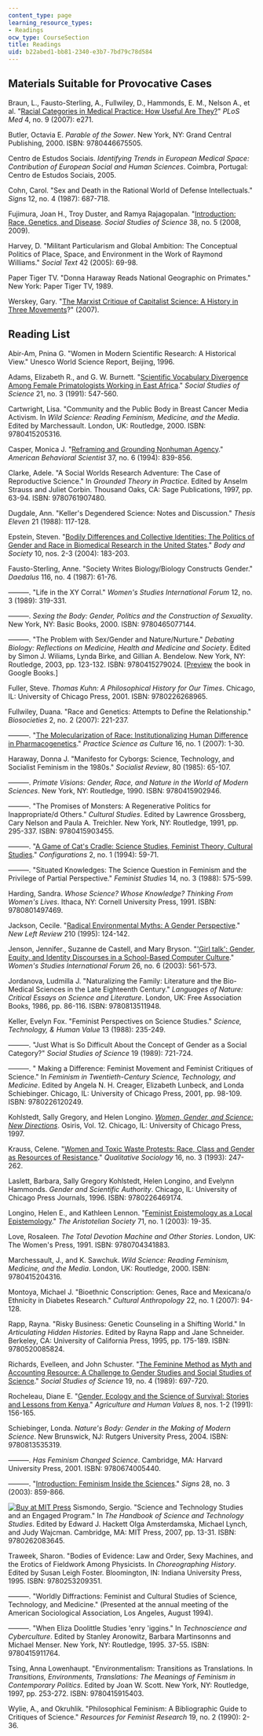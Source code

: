 ```yaml
---
content_type: page
learning_resource_types:
- Readings
ocw_type: CourseSection
title: Readings
uid: b22abed1-bb81-2340-e3b7-7bd79c78d584
---
```


Materials Suitable for Provocative Cases
----------------------------------------

Braun, L., Fausto-Sterling, A., Fullwiley, D., Hammonds, E. M., Nelson A., et al. "[Racial Categories in Medical Practice: How Useful Are They?](http://www.plosmedicine.org/article/info:doi/10.1371/journal.pmed.0040271)" _PLoS Med_ 4, no. 9 (2007): e271.

Butler, Octavia E. _Parable of the Sower_. New York, NY: Grand Central Publishing, 2000. ISBN: 9780446675505.

Centro de Estudos Sociais. _Identifying Trends in European Medical Space: Contribution of European Social and Human Sciences_. Coimbra, Portugal: Centro de Estudos Sociais, 2005.

Cohn, Carol. "Sex and Death in the Rational World of Defense Intellectuals." _Signs_ 12, no. 4 (1987): 687-718.

Fujimura, Joan H., Troy Duster, and Ramya Rajagopalan. "[Introduction: Race, Genetics, and Disease](http://sss.sagepub.com/cgi/content/abstract/38/5/643). _Social Studies of Science_ 38, no. 5 (2008, 2009).

Harvey, D. "Militant Particularism and Global Ambition: The Conceptual Politics of Place, Space, and Environment in the Work of Raymond Williams." _Social Text_ 42 (2005): 69-98.

Paper Tiger TV. "Donna Haraway Reads National Geographic on Primates." New York: Paper Tiger TV, 1989.

Werskey, Gary. "[The Marxist Critique of Capitalist Science: A History in Three Movements](http://human-nature.com/science-as-culture/werskey.html)?" (2007).

Reading List
------------

Abir-Am, Pnina G. "Women in Modern Scientific Research: A Historical View." Unesco World Science Report, Beijing, 1996.

Adams, Elizabeth R., and G. W. Burnett. "[Scientific Vocabulary Divergence Among Female Primatologists Working in East Africa](http://sss.sagepub.com/cgi/content/abstract/21/3/547)." _Social Studies of Science_ 21, no. 3 (1991): 547-560.

Cartwright, Lisa. "Community and the Public Body in Breast Cancer Media Activism. In _Wild Science: Reading Feminism, Medicine, and the Media_. Edited by Marchessault. London, UK: Routledge, 2000. ISBN: 9780415205316.

Casper, Monica J. "[Reframing and Grounding Nonhuman Agency](http://abs.sagepub.com/cgi/content/abstract/37/6/839)." _American Behavioral Scientist_ 37, no. 6 (1994): 839-856.

Clarke, Adele. "A Social Worlds Research Adventure: The Case of Reproductive Science." In _Grounded Theory in Practice_. Edited by Anselm Strauss and Juliet Corbin. Thousand Oaks, CA: Sage Publications, 1997, pp. 63-94. ISBN: 9780761907480.

Dugdale, Ann. "Keller's Degendered Science: Notes and Discussion." _Thesis Eleven_ 21 (1988): 117-128.

Epstein, Steven. "[Bodily Differences and Collective Identities: The Politics of Gender and Race in Biomedical Research in the United States](http://bod.sagepub.com/cgi/content/abstract/10/2-3/183)." _Body and Society_ 10, nos. 2-3 (2004): 183-203.

Fausto-Sterling, Anne. "Society Writes Biology/Biology Constructs Gender." _Daedalus_ 116, no. 4 (1987): 61-76.

———. "Life in the XY Corral." _Women's Studies International Forum_ 12, no. 3 (1989): 319-331.

———. _Sexing the Body: Gender, Politics and the Construction of Sexuality_. New York, NY: Basic Books, 2000. ISBN: 9780465077144.

———. "The Problem with Sex/Gender and Nature/Nurture." _Debating Biology: Reflections on Medicine, Health and Medicine and Society_. Edited by Simon J. Wiliams, Lynda Birke, and Gillian A. Bendelow. New York, NY: Routledge, 2003, pp. 123-132. ISBN: 9780415279024. \[[Preview](http://books.google.com/books?id=IGyBAgAAQBAJ&pg=PA123=onepage) the book in Google Books.\]

Fuller, Steve. _Thomas Kuhn: A Philosophical History for Our Times_. Chicago, IL: University of Chicago Press, 2001. ISBN: 9780226268965.

Fullwiley, Duana. "Race and Genetics: Attempts to Define the Relationship." _Biosocieties_ 2, no. 2 (2007): 221-237.

———. "[The Molecularization of Race: Institutionalizing Human Difference in Pharmacogenetics](http://www.informaworld.com/smpp/content~db=all~content=a773397466)." _Practice Science as Culture_ 16, no. 1 (2007): 1-30.

Haraway, Donna J. "Manifesto for Cyborgs: Science, Technology, and Socialist Feminism in the 1980s." _Socialist Review_, 80 (1985): 65-107.

———. _Primate Visions: Gender, Race, and Nature in the World of Modern Sciences_. New York, NY: Routledge, 1990. ISBN: 9780415902946.

———. "The Promises of Monsters: A Regenerative Politics for Inappropriate/d Others." _Cultural Studies_. Edited by Lawrence Grossberg, Cary Nelson and Paula A. Treichler. New York, NY: Routledge, 1991, pp. 295-337. ISBN: 9780415903455.

———. "[A Game of Cat's Cradle: Science Studies, Feminist Theory, Cultural Studies](http://muse.jhu.edu/journals/configurations/v002/2.1haraway.html)." _Configurations_ 2, no. 1 (1994): 59-71.

———. "Situated Knowledges: The Science Question in Feminism and the Privilege of Partial Perspective." _Feminist Studies_ 14, no. 3 (1988): 575-599.

Harding, Sandra. _Whose Science? Whose Knowledge? Thinking From Women's Lives_. Ithaca, NY: Cornell University Press, 1991. ISBN: 9780801497469.

Jackson, Cecile. "[Radical Environmental Myths: A Gender Perspective](http://www.newleftreview.org/?page=article&view=1800)." _New Left Review_ 210 (1995): 124-142.

Jenson, Jennifer., Suzanne de Castell, and Mary Bryson. "['Girl talk': Gender, Equity, and Identity Discourses in a School-Based Computer Culture](https://doi.org/10.1016/j.wsif.2003.09.010)." _Women's Studies International Forum_ 26, no. 6 (2003): 561-573.

Jordanova, Ludmilla J. "Naturalizing the Family: Literature and the Bio-Medical Sciences in the Late Eighteenth Century." _Languages of Nature: Critical Essays on Science and Literature_. London, UK: Free Association Books, 1986, pp. 86-116. ISBN: 9780813511948.

Keller, Evelyn Fox. "Feminist Perspectives on Science Studies." _Science, Technology, & Human Value_ 13 (1988): 235-249.

———. "Just What is So Difficult About the Concept of Gender as a Social Category?" _Social Studies of Science_ 19 (1989): 721-724.

———. " Making a Difference: Feminist Movement and Feminist Critiques of Science." In _Feminism in Twentieth-Century Science, Technology, and Medicine_. Edited by Angela N. H. Creager, Elizabeth Lunbeck, and Londa Schiebinger. Chicago, IL: University of Chicago Press, 2001, pp. 98-109. ISBN: 9780226120249.

Kohlstedt, Sally Gregory, and Helen Longino. [_Women, Gender, and Science: New Directions_](http://www.press.uchicago.edu/ucp/books/book/distributed/O/bo3683405.html). Osiris, Vol. 12. Chicago, IL: University of Chicago Press, 1997.

Krauss, Celene. "[Women and Toxic Waste Protests: Race, Class and Gender as Resources of Resistance](https://link.springer.com/article/10.1007/BF00990101)." _Qualitative Sociology_ 16, no. 3 (1993): 247-262.

Laslett, Barbara, Sally Gregory Kohlstedt, Helen Longino, and Evelynn Hammonds. _Gender and Scientific Authority_. Chicago, IL: University of Chicago Press Journals, 1996. ISBN: 9780226469174.

Longino, Helen E., and Kathleen Lennon. "[Feminist Epistemology as a Local Epistemology](https://onlinelibrary.wiley.com/doi/pdf/10.1111/1467-8349.00017)." _The Aristotelian Society_ 71, no. 1 (2003): 19-35.

Love, Rosaleen. _The Total Devotion Machine and Other Stories_. London, UK: The Women's Press, 1991. ISBN: 9780704341883.

Marchessault, J., and K. Sawchuk. _Wild Science: Reading Feminism, Medicine, and the Media_. London, UK: Routledge, 2000. ISBN: 9780415204316.

Montoya, Michael J. "Bioethnic Conscription: Genes, Race and Mexicana/o Ethnicity in Diabetes Research." _Cultural Anthropology_ 22, no. 1 (2007): 94-128.

Rapp, Rayna. "Risky Business: Genetic Counseling in a Shifting World." In _Articulating Hidden Histories_. Edited by Rayna Rapp and Jane Schneider. Berkeley, CA: University of California Press, 1995, pp. 175-189. ISBN: 9780520085824.

Richards, Evelleen, and John Schuster. "[The Feminine Method as Myth and Accounting Resource: A Challenge to Gender Studies and Social Studies of Science](http://sss.sagepub.com/cgi/content/abstract/19/4/697)." _Social Studies of Science_ 19, no. 4 (1989): 697-720.

Rocheleau, Diane E. "[Gender, Ecology and the Science of Survival: Stories and Lessons from Kenya](https://link.springer.com/article/10.1007%2FBF01579669)." _Agriculture and Human Values_ 8, nos. 1-2 (1991): 156-165.

Schiebinger, Londa. _Nature's Body: Gender in the Making of Modern Science_. New Brunswick, NJ: Rutgers University Press, 2004. ISBN: 9780813535319.

———. _Has Feminism Changed Science_. Cambridge, MA: Harvard University Press, 2001. ISBN: 9780674005440.

———. "[Introduction: Feminism Inside the Sciences](http://www.journals.uchicago.edu/doi/abs/10.1086/345319)." _Signs_ 28, no. 3 (2003): 859-866.

[![Buy at MIT Press](/images/mp_logo.gif)](https://mitpress.mit.edu/9780262083645) Sismondo, Sergio. "Science and Technology Studies and an Engaged Program." In _The Handbook of Science and Technology Studies_. Edited by Edward J. Hackett Olga Amsterdamska, Michael Lynch, and Judy Wajcman. Cambridge, MA: MIT Press, 2007, pp. 13-31. ISBN: 9780262083645.

Traweek, Sharon. "Bodies of Evidence: Law and Order, Sexy Machines, and the Erotics of Fieldwork Among Physicists. In _Choreographing History_. Edited by Susan Leigh Foster. Bloomington, IN: Indiana University Press, 1995. ISBN: 9780253209351.

———. "Worldly Diffractions: Feminist and Cultural Studies of Science, Technology, and Medicine." (Presented at the annual meeting of the American Sociological Association, Los Angeles, August 1994).

———. "When Eliza Doolittle Studies 'enry 'iggins." In _Technoscience and Cyberculture_. Edited by Stanley Aronowitz, Barbara Martinsonns and Michael Menser. New York, NY: Routledge, 1995. 37-55. ISBN: 9780415911764.

Tsing, Anna Lowenhaupt. "Environmentalism: Transitions as Translations. In _Transitions, Environments, Translations: The Meanings of Feminism in Contemporary Politics_. Edited by Joan W. Scott. New York, NY: Routledge, 1997, pp. 253-272. ISBN: 9780415915403.

Wylie, A., and Okruhlik. "Philosophical Feminism: A Bibliographic Guide to Critiques of Science." _Resources for Feminist Research_ 19, no. 2 (1990): 2-36.